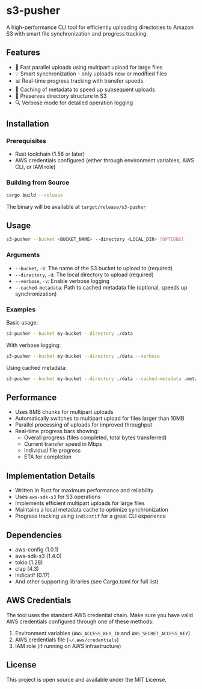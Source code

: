 # s3-pusher

A high-performance CLI tool for efficiently uploading directories to Amazon S3 with smart file synchronization and progress tracking.

## Features

- 🚀 Fast parallel uploads using multipart upload for large files
- 💡 Smart synchronization - only uploads new or modified files
- 📊 Real-time progress tracking with transfer speeds
- 🔄 Caching of metadata to speed up subsequent uploads
- 📁 Preserves directory structure in S3
- 🔍 Verbose mode for detailed operation logging

## Installation

### Prerequisites

- Rust toolchain (1.56 or later)
- AWS credentials configured (either through environment variables, AWS CLI, or IAM role)

### Building from Source

```bash
cargo build --release
```

The binary will be available at `target/release/s3-pusher`

## Usage

```bash
s3-pusher --bucket <BUCKET_NAME> --directory <LOCAL_DIR> [OPTIONS]
```

### Arguments

- `--bucket`, `-b`: The name of the S3 bucket to upload to (required)
- `--directory`, `-d`: The local directory to upload (required)
- `--verbose`, `-v`: Enable verbose logging
- `--cached-metadata`: Path to cached metadata file (optional, speeds up synchronization)

### Examples

Basic usage:
```bash
s3-pusher --bucket my-bucket --directory ./data
```

With verbose logging:
```bash
s3-pusher --bucket my-bucket --directory ./data --verbose
```

Using cached metadata:
```bash
s3-pusher --bucket my-bucket --directory ./data --cached-metadata .metadata.json
```

## Performance

- Uses 8MB chunks for multipart uploads
- Automatically switches to multipart upload for files larger than 10MB
- Parallel processing of uploads for improved throughput
- Real-time progress bars showing:
  - Overall progress (files completed, total bytes transferred)
  - Current transfer speed in Mbps
  - Individual file progress
  - ETA for completion

## Implementation Details

- Written in Rust for maximum performance and reliability
- Uses `aws-sdk-s3` for S3 operations
- Implements efficient multipart uploads for large files
- Maintains a local metadata cache to optimize synchronization
- Progress tracking using `indicatif` for a great CLI experience

## Dependencies

- aws-config (1.0.1)
- aws-sdk-s3 (1.4.0)
- tokio (1.28)
- clap (4.3)
- indicatif (0.17)
- And other supporting libraries (see Cargo.toml for full list)

## AWS Credentials

The tool uses the standard AWS credential chain. Make sure you have valid AWS credentials configured through one of these methods:

1. Environment variables (`AWS_ACCESS_KEY_ID` and `AWS_SECRET_ACCESS_KEY`)
2. AWS credentials file (`~/.aws/credentials`)
3. IAM role (if running on AWS infrastructure)

## License

This project is open source and available under the MIT License.
